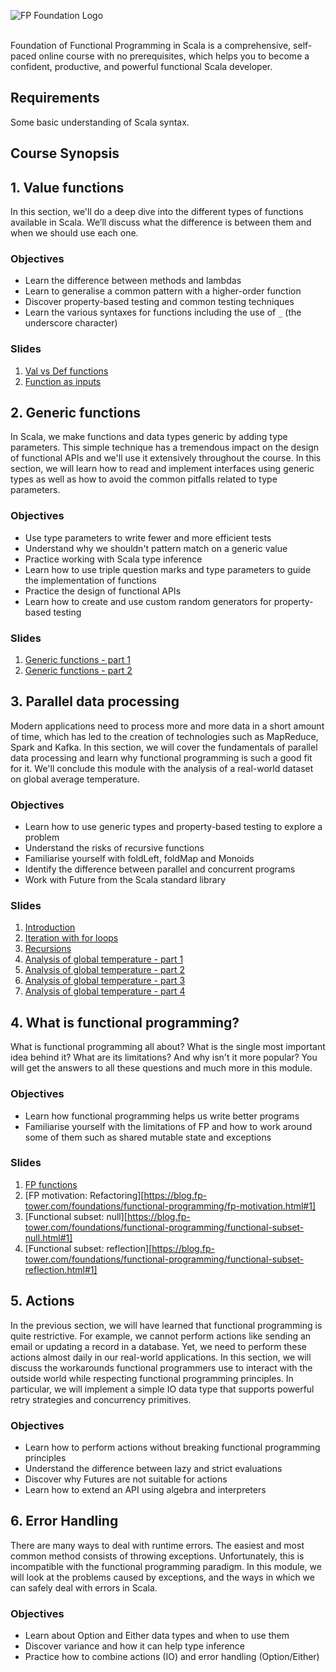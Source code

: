 ![FP Foundation Logo](slides/docs/img/fp-tower/foundations-logo.png)<br><br>

Foundation of Functional Programming in Scala is a comprehensive, self-paced online course with no prerequisites, which 
helps you to become a confident, productive, and powerful functional Scala developer.

## Requirements

Some basic understanding of Scala syntax.

## Course Synopsis

## 1. Value functions

In this section, we'll do a deep dive into the different types of functions available in Scala. 
We’ll discuss what the difference is between them and when we should use each one.

### Objectives
* Learn the difference between methods and lambdas
* Learn to generalise a common pattern with a higher-order function
* Discover property-based testing and common testing techniques
* Learn the various syntaxes for functions including the use of `_` (the underscore character)

### Slides
1. [Val vs Def functions](https://fp-tower.github.io/foundations/value-functions/val-vs-def-functions.html#1)
1. [Function as inputs](https://fp-tower.github.io/foundations/value-functions/function-as-inputs.html#1)


## 2. Generic functions

In Scala, we make functions and data types generic by adding type parameters. This simple technique 
has a tremendous impact on the design of functional APIs and we'll use it extensively throughout 
the course. In this section, we will learn how to read and implement interfaces using generic types 
as well as how to avoid the common pitfalls related to type parameters.

### Objectives
* Use type parameters to write fewer and more efficient tests
* Understand why we shouldn't pattern match on a generic value
* Practice working with Scala type inference
* Learn how to use triple question marks and type parameters to guide the implementation of functions
* Practice the design of functional APIs
* Learn how to create and use custom random generators for property-based testing

### Slides
1. [Generic functions - part 1](https://fp-tower.github.io/foundations/generic-functions/generic-functions-part-1.html#1)
1. [Generic functions - part 2](https://fp-tower.github.io/foundations/generic-functions/generic-functions-part-2.html#1)

## 3. Parallel data processing

Modern applications need to process more and more data in a short amount of time, which has led 
to the creation of technologies such as MapReduce, Spark and Kafka. In this section, we will 
cover the fundamentals of parallel data processing and learn why functional programming is such 
a good fit for it. We'll conclude this module with the analysis of a real-world dataset on global 
average temperature.

### Objectives
* Learn how to use generic types and property-based testing to explore a problem
* Understand the risks of recursive functions
* Familiarise yourself with foldLeft, foldMap and Monoids
* Identify the difference between parallel and concurrent programs
* Work with Future from the Scala standard library

### Slides
1. [Introduction](https://blog.fp-tower.com/foundations/data-processing/parallel-data-processing.html#1)
1. [Iteration with for loops](https://fp-tower.github.io/foundations/data-processing/iteration-with-for-loops.html#1)
1. [Recursions](https://fp-tower.github.io/foundations/data-processing/recursions.html#1)
1. [Analysis of global temperature - part 1](https://fp-tower.github.io/foundations/data-processing/analysis-of-global-temperature-part-1.html#1)
1. [Analysis of global temperature - part 2](https://fp-tower.github.io/foundations/data-processing/analysis-of-global-temperature-part-2.html#1)
1. [Analysis of global temperature - part 3](https://fp-tower.github.io/foundations/data-processing/analysis-of-global-temperature-part-3.html#1)
1. [Analysis of global temperature - part 4](https://fp-tower.github.io/foundations/data-processing/analysis-of-global-temperature-part-4.html#1)


## 4. What is functional programming?

What is functional programming all about? What is the single most important idea behind it? What 
are its limitations? And why isn't it more popular? You will get the answers to all these questions
 and much more in this module.

### Objectives
* Learn how functional programming helps us write better programs
* Familiarise yourself with the limitations of FP and how to work around some of them such as
shared mutable state and exceptions

### Slides
1. [FP functions](https://blog.fp-tower.com/foundations/functional-programming/fp-functions.html#1)
1. [FP motivation: Refactoring][https://blog.fp-tower.com/foundations/functional-programming/fp-motivation.html#1]
1. [Functional subset: null][https://blog.fp-tower.com/foundations/functional-programming/functional-subset-null.html#1]
1. [Functional subset: reflection][https://blog.fp-tower.com/foundations/functional-programming/functional-subset-reflection.html#1]

## 5. Actions

In the previous section, we will have learned that functional programming is quite restrictive. 
For example, we cannot perform actions like sending an email or updating a record in a database. 
Yet, we need to perform these actions almost daily in our real-world applications. In this section, 
we will discuss the workarounds functional programmers use to interact with the outside world 
while respecting functional programming principles. In particular, we will implement a simple IO
data type that supports powerful retry strategies and concurrency primitives.

### Objectives
* Learn how to perform actions without breaking functional programming principles
* Understand the difference between lazy and strict evaluations
* Discover why Futures are not suitable for actions
* Learn how to extend an API using algebra and interpreters


## 6. Error Handling

There are many ways to deal with runtime errors. The easiest and most common method consists of
throwing exceptions. Unfortunately, this is incompatible with the functional programming 
paradigm. In this module, we will look at the problems caused by exceptions, and the ways in which
we can safely deal with errors in Scala.

### Objectives
* Learn about Option and Either data types and when to use them
* Discover variance and how it can help type inference
* Practice how to combine actions (IO) and error handling (Option/Either)


[licence]: https://creativecommons.org/licenses/by-sa/4.0/legalcode
[patreon]: https://www.patreon.com/bePatron?u=10482033

